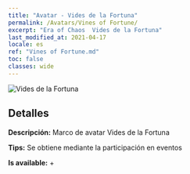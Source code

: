 ```yaml
---
title: "Avatar - Vides de la Fortuna"
permalink: /Avatars/Vines of Fortune/
excerpt: "Era of Chaos  Vides de la Fortuna"
last_modified_at: 2021-04-17
locale: es
ref: "Vines of Fortune.md"
toc: false
classes: wide
---
```

 ![Vides de la Fortuna](/images/a/avatarFrame_92.png)

## Detalles

 **Descripción:** Marco de avatar Vides de la Fortuna 

 **Tips:** Se obtiene mediante la participación en eventos 

 **Is available:**  + 

